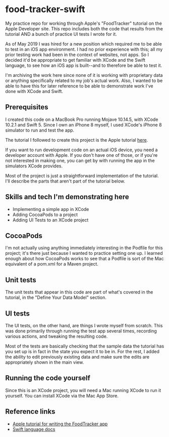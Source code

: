 # food-tracker-swift
My practice repo for working through Apple's "FoodTracker" tutorial on the Apple Developer site. This repo includes both the code that results from the tutorial AND a bunch of practice UI tests I wrote for it.

As of May 2019 I was hired for a new position which required me to be able to test in an iOS app environment. I had no prior experience with this; all my prior testing work had been in the context of websites, not apps. So I decided it'd be appropriate to get familiar with XCode and the Swift language, to see how an iOS app is built--and to therefore be able to test it.

I'm archiving the work here since none of it is working with proprietary data or anything specifically related to my job's actual work. Also, I wanted to be able to have this for later reference to be able to demonstrate work I've done with XCode and Swift.

## Prerequisites
I created this code on a MacBook Pro running Mojave 10.14.5, with XCode 10.2.1 and Swift 5. Since I own an iPhone 8 myself, I used XCode's iPhone 8 simulator to run and test the app.

The tutorial I followed to create this project is the Apple tutorial [here](https://developer.apple.com/library/archive/referencelibrary/GettingStarted/DevelopiOSAppsSwift/).

If you want to run development code on an actual iOS device, you need a developer account with Apple. If you don't have one of those, or if you're not interested in making one, you can get by with running the app in the simulators XCode provides.

Most of the project is just a straightforward implementation of the tutorial. I'll describe the parts that aren't part of the tutorial below.

## Skills and tech I'm demonstrating here
* Implementing a simple app in XCode
* Adding CocoaPods to a project
* Adding UI Tests to an XCode project

## CocoaPods
I'm not actually using anything immediately interesting in the Podfile for this project; it's there just because I wanted to practice setting one up. I learned enough about how CocoaPods works to see that a Podfile is sort of the Mac equivalent of a pom.xml for a Maven project.

## Unit tests
The unit tests that appear in this code are part of what's covered in the tutorial, in the "Define Your Data Model" section.

## UI tests
The UI tests, on the other hand, are things I wrote myself from scratch. This was done primarily through running the test app several times, recording various actions, and tweaking the resulting code. 

Most of the tests are basically checking that the sample data the tutorial has you set up is in fact in the state you expect it to be in. For the rest, I added the ability to edit previously existing data and make sure the edits are appropriately shown in the main view.

## Running the code yourself
Since this is an XCode project, you will need a Mac running XCode to run it yourself. You can install XCode via the Mac App Store.

## Reference links
* [Apple tutorial for writing the FoodTracker app](https://developer.apple.com/library/archive/referencelibrary/GettingStarted/DevelopiOSAppsSwift/)
* [Swift language docs](https://docs.swift.org/swift-book/)
